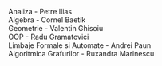 Analiza - Petre Ilias\
Algebra - Cornel Baetik\
Geometrie - Valentin Ghisoiu \
OOP - Radu Gramatovici\
Limbaje Formale si Automate - Andrei Paun\
Algoritmica Grafurilor - Ruxandra Marinescu  

